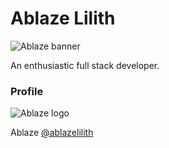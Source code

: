 # Ablaze Lilith

![Ablaze banner](https://i.imgur.com/XgYOuCd.png)

An enthusiastic full stack developer.

<!-- ### Web application interfaces

![App Screenshot](https://i.imgur.com/r0Mlpey.png)

![App Screenshot](https://i.imgur.com/4o58azh.png) -->

### Profile

![Ablaze logo](https://i.imgur.com/mDW4OMi.png)

Ablaze [@ablazelilith](https://twitter.com/ablazelilith)